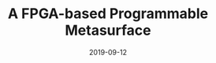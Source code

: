 ---
title: "A FPGA-based Programmable Metasurface"
collection: talks
type: "Research"
permalink: /talks/2019-09-12-Metasurface
venue: "Department of EEE, The University of Sheffield, UK"
date: 2019-09-12
location: "Sheffield, UK"
---